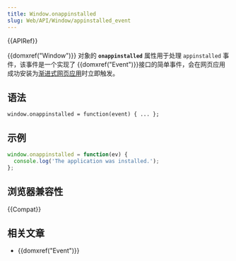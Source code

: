 ```yaml
---
title: Window.onappinstalled
slug: Web/API/Window/appinstalled_event
---
```


{{APIRef}}

{{domxref("Window")}} 对象的 **`onappinstalled`** 属性用于处理 `appinstalled` 事件，该事件是一个实现了 {{domxref("Event")}}接口的简单事件，会在网页应用成功安装为[渐进式网页应用](/zh-CN/Apps/Progressive)时立即触发。

## 语法

```plain
window.onappinstalled = function(event) { ... };
```

## 示例

```js
window.onappinstalled = function(ev) {
  console.log('The application was installed.');
};
```

## 浏览器兼容性

{{Compat}}

## 相关文章

- {{domxref("Event")}}
